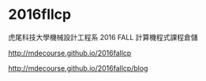 # 2016fllcp

虎尾科技大學機械設計工程系 2016 FALL 計算機程式課程倉儲

http://mdecourse.github.io/2016fallcp

http://mdecourse.github.io/2016fallcp/blog
